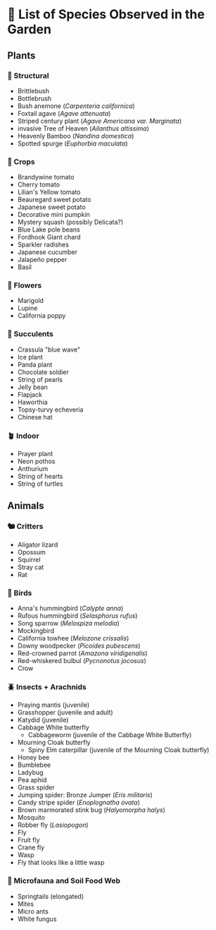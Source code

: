 # 📜 List of Species Observed in the Garden

## Plants

### 🌳 Structural
- Brittlebush
- Bottlebrush
- Bush anemone (*Carpenteria californica*)
- Foxtail agave (*Agave attenuata*)
- Striped century plant (*Agave Americana var. Marginata*)
- invasive Tree of Heaven (*Ailanthus altissima*)
- Heavenly Bamboo (*Nandina domestica*)
- Spotted spurge (*Euphorbia maculata*)

### 🍅 Crops
- Brandywine tomato
- Cherry tomato
- Lilian's Yellow tomato
- Beauregard sweet potato
- Japanese sweet potato
- Decorative mini pumpkin
- Mystery squash (possibly Delicata?)
- Blue Lake pole beans
- Fordhook Giant chard
- Sparkler radishes
- Japanese cucumber
- Jalapeño pepper
- Basil

### 🌼 Flowers
- Marigold
- Lupine
- California poppy

### 🌵 Succulents
- Crassula "blue wave"
- Ice plant
- Panda plant
- Chocolate soldier
- String of pearls
- Jelly bean
- Flapjack
- Haworthia
- Topsy-turvy echeveria
- Chinese hat

### 🪴 Indoor
- Prayer plant
- Neon pothos
- Anthurium
- String of hearts
- String of turtles

## Animals

### 🐿️ Critters
- Aligator lizard
- Opossum
- Squirrel
- Stray cat
- Rat

### 🦜 Birds
- Anna's hummingbird (*Calypte anna*)
- Rufous hummingbird (*Selasphorus rufus*)
- Song sparrow (*Melospiza melodia*)
- Mockingbird
- California towhee (*Melozone crissalis*)
- Downy woodpecker (*Picoides pubescens*)
- Red-crowned parrot (*Amazona viridigenalis*)
- Red-whiskered bulbul (*Pycnonotus jocosus*)
- Crow

### 🪲 Insects + Arachnids
- Praying mantis (juvenile)
- Grasshopper (juvenile and adult)
- Katydid (juvenile)
- Cabbage White butterfly
  - Cabbageworm (juvenile of the Cabbage White Butterfly)
- Mourning Cloak butterfly
  - Spiny Elm caterpillar (juvenile of the Mourning Cloak butterfly)
- Honey bee
- Bumblebee
- Ladybug
- Pea aphid
- Grass spider
- Jumping spider: Bronze Jumper (*Eris militaris*)
- Candy stripe spider (*Enoplognatha ovata*)
- Brown marmorated stink bug (*Halyomorpha halys*)
- Mosquito
- Robber fly (*Lasiopogon*)
- Fly
- Fruit fly
- Crane fly
- Wasp
- Fly that looks like a little wasp

### 🍄 Microfauna and Soil Food Web
- Springtails (elongated)
- Mites
- Micro ants
- White fungus
